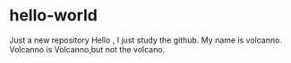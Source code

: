 # hello-world
Just a new repository
Hello , I just study the github.
My name is volcanno.
Volcanno is Volcanno,but not the volcano.
